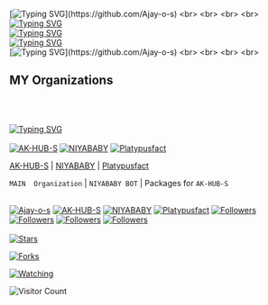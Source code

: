 [![Typing SVG](https://readme-typing-svg.herokuapp.com?color=%23F72E0C&size=36&lines=HI+I'm+AJAY+O+S;Software+Engineer+from+Kerala;Open+Source+Software+Developer;Nice+to+meet+you..!)](https://github.com/Ajay-o-s)
<br>
<br>
<br>
<br>
[![Typing SVG](https://readme-typing-svg.herokuapp.com?color=%23F72E0C&size=36&lines=HI+I'm+AJAY+O+S)](https://github.com/Ajay-o-s)
<br>
[![Typing SVG](https://readme-typing-svg.herokuapp.com?color=%23F72E0C&size=36&lines=Software+Engineer+from+Kerala)](https://github.com/Ajay-o-s)
<br>
[![Typing SVG](https://readme-typing-svg.herokuapp.com?color=%23F72E0C&size=36&lines=+Open+Source+Software+Developer)](https://github.com/Ajay-o-s)
<br>
[![Typing SVG](https://readme-typing-svg.herokuapp.com?color=%23F72E0C&size=36&lines=Nice+to+meet+you..!)](https://github.com/Ajay-o-s)
<br>
<br>
<br>
<br>
## MY Organizations 
<br>
<br>

 [![Typing SVG](https://readme-typing-svg.herokuapp.com?color=%23F72E0C&size=36&lines=MY+Organizations)](https://git.io/typing-svg)
 <br>
<br>
    [![AK-HUB-S](https://github.com/AK-HUB-S.png?size=100)](https://github.com/AK-HUB-S) 
    [![NIYABABY](https://github.com/niyababy.png?size=100)](https://github.com/niyababy) 
[![Platypusfact](https://github.com/Platypusfact.png?size=100)](https://github.com/Platypusfact) 

[AK-HUB-S](https://github.com/AK-HUB-S) | [NIYABABY](https://github.com/niyababy) | [Platypusfact](https://github.com/Platypusfact) 

`MAIN  Organization` | `NIYABABY BOT` | Packages for `AK-HUB-S`
  <br>
<br>
<p align="center">

[![Ajay-o-s](https://github.com/Ajay-o-s.png?size=100)](https://github.com/Ajay-o-s) 
[![AK-HUB-S](https://github.com/AK-HUB-S.png?size=100)](https://github.com/AK-HUB-S) 
[![NIYABABY](https://github.com/niyababy.png?size=100)](https://github.com/niyababy) 
[![Platypusfact](https://github.com/Platypusfact.png?size=100)](https://github.com/Platypusfact)
<a href="https://github.com/Ajay-o-s/followers"><img title="Followers" src="https://img.shields.io/github/followers/Ajay-o-s?color=blue&style=flat-square"></a>
<a href="https://github.com/AK-HUB-S/followers"><img title="Followers" src="https://img.shields.io/github/followers/AK-HUB-S?color=blue&style=flat-square"></a>
<a href="https://github.com/niyababy/followers"><img title="Followers" src="https://img.shields.io/github/followers/niyababy?color=blue&style=flat-square"></a>
<a href="https://github.com/Platypusfact/followers"><img title="Followers" src="https://img.shields.io/github/followers/Platypusfact?color=blue&style=flat-square"></a>
 <br>
 <br>
<a href="https://github.com/Ajay-o-s/Paathu/stargazers/"><img title="Stars" src="https://img.shields.io/github/stars/Ajay-o-s/niyababy?color=green&style=flat-square"></a>

<a href="https://github.com/Ajay-o-s/Paathu/network/members"><img title="Forks" src="https://img.shields.io/github/forks/Ajay-o-s/niyababy?color=blue&style=flat-square"></a>

<a href="https://github.com/Ajay-o-s/Paathu/watchers"><img title="Watching" src="https://img.shields.io/github/watchers/Ajay-o-s/niyababy?label=Watchers&color=blue&style=flat-square"></a>


</p>
  
![Visitor Count](https://profile-counter.glitch.me/{Ajay-o-s}/count.svg)
